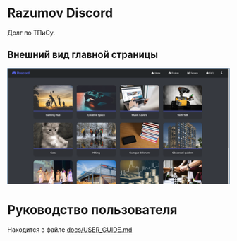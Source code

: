 # Razumov Discord

Долг по ТПиСу.

## Внешний вид главной страницы

![Rucord](docs/site.png)

# Руководство пользователя

Находится в файле [docs/USER_GUIDE.md](docs/USER_GUIDE.md)